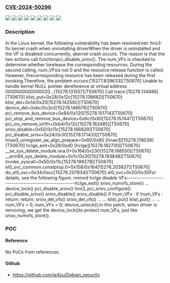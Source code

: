 ### [CVE-2024-50296](https://cve.mitre.org/cgi-bin/cvename.cgi?name=CVE-2024-50296)
![](https://img.shields.io/static/v1?label=Product&message=Linux&color=blue)
![](https://img.shields.io/static/v1?label=Version&message=&color=brightgreen)
![](https://img.shields.io/static/v1?label=Version&message=0dd8a25f355b4df2d41c08df1716340854c7d4c5%20&color=brightgreen)
![](https://img.shields.io/static/v1?label=Version&message=5.15%20&color=brightgreen)
![](https://img.shields.io/static/v1?label=Version&message=9b5a29f0acefa3eb1dbe2fa302b393eeff64d933%20&color=brightgreen)
![](https://img.shields.io/static/v1?label=Version&message=b06ad258e01389ca3ff13bc180f3fcd6a608f1cd%20&color=brightgreen)
![](https://img.shields.io/static/v1?label=Version&message=c4b64011e458aa2b246cd4e42012cfd83d2d9a5c%20&color=brightgreen)
![](https://img.shields.io/static/v1?label=Version&message=d36b15e3e7b5937cb1f6ac590a85facc3a320642%20&color=brightgreen)
![](https://img.shields.io/static/v1?label=Vulnerability&message=n%2Fa&color=blue)

### Description

In the Linux kernel, the following vulnerability has been resolved:net: hns3: fix kernel crash when uninstalling driverWhen the driver is uninstalled and the VF is disabled concurrently, akernel crash occurs. The reason is that the two actions call functionpci_disable_sriov(). The num_VFs is checked to determine whether torelease the corresponding resources. During the second calling, num_VFsis not 0 and the resource release function is called. However, thecorresponding resource has been released during the first invoking.Therefore, the problem occurs:[15277.839633][T50670] Unable to handle kernel NULL pointer dereference at virtual address 0000000000000020...[15278.131557][T50670] Call trace:[15278.134686][T50670]  klist_put+0x28/0x12c[15278.138682][T50670]  klist_del+0x14/0x20[15278.142592][T50670]  device_del+0xbc/0x3c0[15278.146676][T50670]  pci_remove_bus_device+0x84/0x120[15278.151714][T50670]  pci_stop_and_remove_bus_device+0x6c/0x80[15278.157447][T50670]  pci_iov_remove_virtfn+0xb4/0x12c[15278.162485][T50670]  sriov_disable+0x50/0x11c[15278.166829][T50670]  pci_disable_sriov+0x24/0x30[15278.171433][T50670]  hnae3_unregister_ae_algo_prepare+0x60/0x90 [hnae3][15278.178039][T50670]  hclge_exit+0x28/0xd0 [hclge][15278.182730][T50670]  __se_sys_delete_module.isra.0+0x164/0x230[15278.188550][T50670]  __arm64_sys_delete_module+0x1c/0x30[15278.193848][T50670]  invoke_syscall+0x50/0x11c[15278.198278][T50670]  el0_svc_common.constprop.0+0x158/0x164[15278.203837][T50670]  do_el0_svc+0x34/0xcc[15278.207834][T50670]  el0_svc+0x20/0x30For details, see the following figure.     rmmod hclge              disable VFs----------------------------------------------------hclge_exit()            sriov_numvfs_store()  ...                     device_lock()  pci_disable_sriov()     hns3_pci_sriov_configure()                            pci_disable_sriov()                              sriov_disable()    sriov_disable()             if !num_VFs :      if !num_VFs :               return;        return;                 sriov_del_vfs()      sriov_del_vfs()             ...        ...                       klist_put()        klist_put()               ...        ...                     num_VFs = 0;      num_VFs = 0;        device_unlock();In this patch, when driver is removing, we get the device_lock()to protect num_VFs, just like sriov_numvfs_store().

### POC

#### Reference
No PoCs from references.

#### Github
- https://github.com/w4zu/Debian_security

